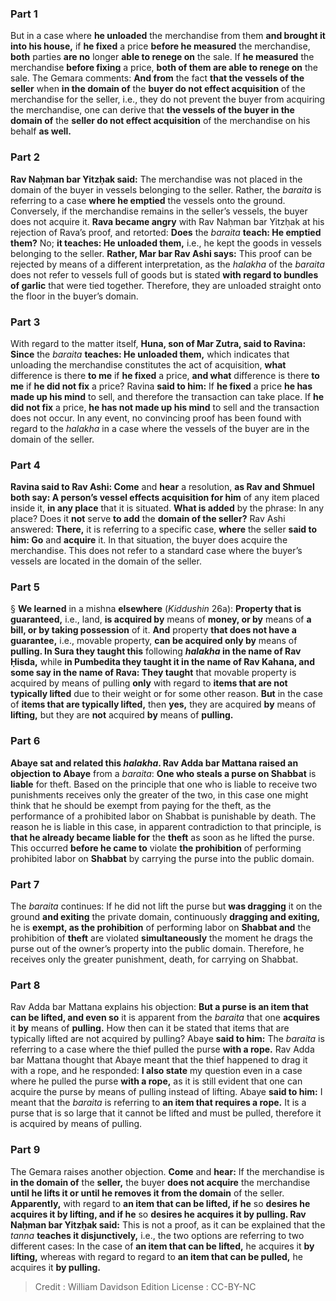
### Part 1
But in a case where <b>he unloaded</b> the merchandise from them <b>and brought it into his house,</b> if <b>he fixed</b> a price <b>before he measured</b> the merchandise, <b>both</b> parties <b>are no</b> longer <b>able to renege on</b> the sale. If <b>he measured</b> the merchandise <b>before fixing</b> a price, <b>both of them are able to renege on</b> the sale. The Gemara comments: <b>And from</b> the fact <b>that the vessels of the seller</b> when <b>in the domain of</b> the <b>buyer do not effect acquisition</b> of the merchandise for the seller, i.e., they do not prevent the buyer from acquiring the merchandise, one can derive that <b>the vessels of the buyer in the domain of</b> the <b>seller do not effect acquisition</b> of the merchandise on his behalf <b>as well.</b>

### Part 2
<b>Rav Naḥman bar Yitzḥak said:</b> The merchandise was not placed in the domain of the buyer in vessels belonging to the seller. Rather, the <i>baraita</i> is referring to a case <b>where he emptied</b> the vessels onto the ground. Conversely, if the merchandise remains in the seller’s vessels, the buyer does not acquire it. <b>Rava became angry</b> with Rav Naḥman bar Yitzḥak at his rejection of Rava’s proof, and retorted: <b>Does</b> the <i>baraita</i> <b>teach: He emptied them?</b> No; <b>it teaches: He unloaded them,</b> i.e., he kept the goods in vessels belonging to the seller. <b>Rather, Mar bar Rav Ashi says:</b> This proof can be rejected by means of a different interpretation, as the <i>halakha</i> of the <i>baraita</i> does not refer to vessels full of goods but is stated <b>with regard to bundles of garlic</b> that were tied together. Therefore, they are unloaded straight onto the floor in the buyer’s domain.

### Part 3
With regard to the matter itself, <b>Huna, son of Mar Zutra, said to Ravina: Since</b> the <i>baraita</i> <b>teaches: He unloaded them,</b> which indicates that unloading the merchandise constitutes the act of acquisition, <b>what</b> difference is there <b>to me</b> if <b>he fixed</b> a price, <b>and what</b> difference is there <b>to me</b> if <b>he did not fix</b> a price? Ravina <b>said to him:</b> If <b>he fixed</b> a price <b>he has made up his mind</b> to sell, and therefore the transaction can take place. If <b>he did not fix</b> a price, <b>he has not made up his mind</b> to sell and the transaction does not occur. In any event, no convincing proof has been found with regard to the <i>halakha</i> in a case where the vessels of the buyer are in the domain of the seller.

### Part 4
<b>Ravina said to Rav Ashi: Come</b> and <b>hear</b> a resolution, <b>as Rav and Shmuel both say: A person’s vessel effects acquisition for him</b> of any item placed inside it, <b>in any place</b> that it is situated. <b>What is added</b> by the phrase: In any place? Does it <b>not</b> serve <b>to add</b> the <b>domain of the seller?</b> Rav Ashi answered: <b>There,</b> it is referring to a specific case, <b>where</b> the seller <b>said to him: Go</b> and <b>acquire</b> it. In that situation, the buyer does acquire the merchandise. This does not refer to a standard case where the buyer’s vessels are located in the domain of the seller.

### Part 5
§ <b>We learned</b> in a mishna <b>elsewhere</b> (<i>Kiddushin</i> 26a): <b>Property that is guaranteed,</b> i.e., land, <b>is acquired by</b> means of <b>money, or by</b> means of <b>a bill, or by taking possession</b> of it. <b>And</b> property <b>that does not have a guarantee,</b> i.e., movable property, <b>can be acquired only by</b> means of <b>pulling. In Sura they taught this</b> following <b><i>halakha</i> in the name of Rav Ḥisda,</b> while <b>in Pumbedita they taught it in the name of Rav Kahana, and some say in the name of Rava: They taught</b> that movable property is acquired by means of pulling <b>only</b> with regard to <b>items that are not typically lifted</b> due to their weight or for some other reason. <b>But</b> in the case of <b>items that are typically lifted,</b> then <b>yes,</b> they are acquired <b>by</b> means of <b>lifting,</b> but they are <b>not</b> acquired <b>by</b> means of <b>pulling.</b>

### Part 6
<b>Abaye sat and related this <i>halakha</i>. Rav Adda bar Mattana raised an objection to Abaye</b> from a <i>baraita</i>: <b>One who steals a purse on Shabbat</b> is <b>liable</b> for theft. Based on the principle that one who is liable to receive two punishments receives only the greater of the two, in this case one might think that he should be exempt from paying for the theft, as the performance of a prohibited labor on Shabbat is punishable by death. The reason he is liable in this case, in apparent contradiction to that principle, is <b>that he already became liable for</b> the <b>theft</b> as soon as he lifted the purse. This occurred <b>before he came to</b> violate <b>the prohibition</b> of performing prohibited labor on <b>Shabbat</b> by carrying the purse into the public domain.

### Part 7
The <i>baraita</i> continues: If he did not lift the purse but <b>was dragging</b> it on the ground <b>and exiting</b> the private domain, continuously <b>dragging and exiting,</b> he is <b>exempt, as the prohibition</b> of performing labor on <b>Shabbat and</b> the prohibition of <b>theft</b> are violated <b>simultaneously</b> the moment he drags the purse out of the owner’s property into the public domain. Therefore, he receives only the greater punishment, death, for carrying on Shabbat.

### Part 8
Rav Adda bar Mattana explains his objection: <b>But a purse is an item that can be lifted, and even so</b> it is apparent from the <i>baraita</i> that one <b>acquires</b> it <b>by</b> means of <b>pulling.</b> How then can it be stated that items that are typically lifted are not acquired by pulling? Abaye <b>said to him:</b> The <i>baraita</i> is referring to a case where the thief pulled the purse <b>with a rope.</b> Rav Adda bar Mattana thought that Abaye meant that the thief happened to drag it with a rope, and he responded: <b>I also state</b> my question even in a case where he pulled the purse <b>with a rope,</b> as it is still evident that one can acquire the purse by means of pulling instead of lifting. Abaye <b>said to him:</b> I meant that the <i>baraita</i> is referring to <b>an item that requires a rope.</b> It is a purse that is so large that it cannot be lifted and must be pulled, therefore it is acquired by means of pulling.

### Part 9
The Gemara raises another objection. <b>Come</b> and <b>hear:</b> If the merchandise is <b>in the domain of</b> the <b>seller,</b> the buyer <b>does not acquire</b> the merchandise <b>until he lifts it or until he removes it from the domain</b> of the seller. <b>Apparently,</b> with regard to <b>an item that can be lifted, if he</b> so <b>desires he acquires it by lifting, and if he</b> so <b>desires he acquires it by pulling. Rav Naḥman bar Yitzḥak said:</b> This is not a proof, as it can be explained that the <i>tanna</i> <b>teaches it disjunctively,</b> i.e., the two options are referring to two different cases: In the case of <b>an item that can be lifted,</b> he acquires it <b>by lifting,</b> whereas with regard to regard to <b>an item that can be pulled,</b> he acquires it <b>by pulling.</b>

>Credit : William Davidson Edition
>License : CC-BY-NC